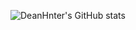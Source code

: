 ![DeanHnter's GitHub stats](https://github-readme-stats.vercel.app/api?username=DeanHnter&show_icons=true&theme=merko)
<!---
DeanHnter/DeanHnter is a ✨ special ✨ repository because its `README.md` (this file) appears on your GitHub profile.
You can click the Preview link to take a look at your changes.
--->



